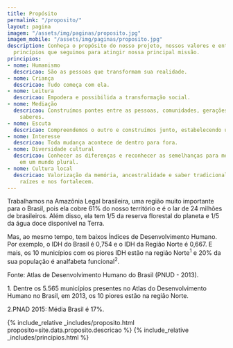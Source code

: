 ```yaml
---
title: Propósito
permalink: "/proposito/"
layout: pagina
imagem: "/assets/img/paginas/proposito.jpg"
imagem_mobile: "/assets/img/paginas/proposito.jpg"
description: Conheça o propósito do nosso projeto, nossos valores e entenda os oito
  princípios que seguimos para atingir nossa principal missão.
principios:
- nome: Humanismo
  descricao: São as pessoas que transformam sua realidade.
- nome: Criança
  descricao: Tudo começa com ela.
- nome: Leitura
  descricao: Empodera e possibilida a transformação social.
- nome: Mediação
  descricao: Construímos pontes entre as pessoas, comunidades, gerações e os diversos
    saberes.
- nome: Escuta
  descricao: Compreendemos o outro e construímos junto, estabelecendo um diálogo verdadeiro.
- nome: Interesse
  descricao: Toda mudança acontece de dentro para fora.
- nome: Diversidade cultural
  descricao: Conhecer as diferenças e reconhecer as semelhanças para melhor conviver
    em um mundo plural.
- nome: Cultura local
  descricao: Valorização da memória, ancestralidade e saber tradicional nutrem nossas
    raízes e nos fortalecem.
---
```


<div class="container">
  <p>Trabalhamos na Amazônia Legal brasileira, uma região muito importante para
  o Brasil, pois ela cobre 61% do nosso território e é o lar de 24 milhões de
  brasileiros. Além disso, ela tem 1/5 da reserva florestal do planeta e 1/5 da
  água doce disponível na Terra.</p>
  <p>Mas, ao mesmo tempo, tem baixos Índices de Desenvolvimento Humano. Por
  exemplo, o IDH do Brasil é 0,754 e o IDH da Região Norte é 0,667. E mais, os
  10 municípios com os piores IDH estão na região Norte<sup>1</sup> e 20% da sua
  população é analfabeta funcional<sup>2</sup>.</p>

  <p class="fonte">
    Fonte: Atlas de Desenvolvimento Humano do Brasil (PNUD - 2013).
  </p>
  <div class="footnote">
    <p>
      <span class="numero-footnote">1.</span>
      Dentre os 5.565 municípios presentes no Atlas do Desenvolvimento Humano no
      Brasil, em 2013, os 10 piores estão na região Norte.
    </p>
    <p>
      <span class="numero-footnote">2.</span>PNAD 2015: Média Brasil é 17%.
    </p>
  </div>
</div>

{% include_relative _includes/proposito.html proposito=site.data.proposito.descricao %}
{% include_relative _includes/principios.html %}
